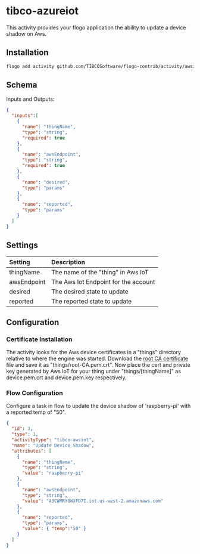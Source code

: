 # tibco-azureiot
This activity provides your flogo application the ability to update a device shadow on Aws.


## Installation

```bash
flogo add activity github.com/TIBCOSoftware/flogo-contrib/activity/awsiot
```

## Schema
Inputs and Outputs:

```json
{
  "inputs":[
    {
      "name": "thingName",
      "type": "string",
      "required": true
    },
    {
      "name": "awsEndpoint",
      "type": "string",
      "required": true
    },
    {
      "name": "desired",
      "type": "params"
    },
    {
      "name": "reported",
      "type": "params"
    }
  ]
}
```
## Settings
| Setting     | Description    |
|:------------|:---------------|
| thingName   | The name of the "thing" in Aws IoT |         
| awsEndpoint | The Aws Iot Endpoint for the account  |
| desired     | The desired state to update |
| reported    | The reported state to update |

## Configuration

### Certificate Installation
The activity looks for the Aws device certificates in a "things" directory relative to where the engine was started.  Download the [root CA certificate](https://www.symantec.com/content/en/us/enterprise/verisign/roots/VeriSign-Class%203-Public-Primary-Certification-Authority-G5.pem) file and save it as "things/root-CA.pem.crt". Now place the cert and private key generated by Aws IoT for your thing under "things/[thingName]" as device.pem.crt and device.pem.key respectively.  
### Flow Configuration
Configure a task in flow to update the device shadow of 'raspberry-pi' with a reported temp of "50".

```json
{
  "id": 3,
  "type": 1,
  "activityType": "tibco-awsiot",
  "name": "Update Device Shadow",
  "attributes": [
    {
      "name": "thingName",
      "type": "string",
      "value": "raspberry-pi"
    },
    {
      "name": "awsEndpoint",
      "type": "string",
      "value": "A3CWMRYOWXFD7I.iot.us-west-2.amazonaws.com"
    },
    {
      "name": "reported",
      "type": "params",
      "value": { "temp":"50" }
    }
  ]
}
```
